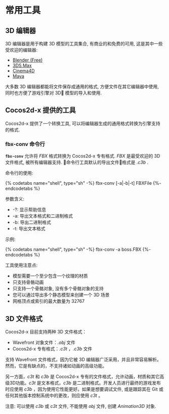 # 常用工具

## 3D 编辑器

3D 编辑器是用于构建 3D 模型的工具集合, 有商业的和免费的可用, 这是其中一些受欢迎的编辑器:

* [Blender (Free)](http://www.blender.org/)
* [3DS Max](http://www.autodesk.com/products/3ds-max/overview)
* [Cinema4D](http://www.maxon.net/products/)
* [Maya](http://www.autodesk.com/products/maya/overview)

大多数 3D 编辑器都能将文件保存成通用的格式, 方便文件在其它编辑器中使用, 同时也方便了游戏引擎对 3D 模型的导入和使用.

## Cocos2d-x 提供的工具

Cocos2d-x 提供了一个转换工具, 可以将编辑器生成的通用格式转换为引擎支持的格式.

### fbx-conv 命令行

__`fbx-conv`__ 允许将 _FBX_ 格式转换为 Cocos2d-x 专有格式. _FBX_ 是最受欢迎的 3D 文件格式, 被所有编辑器支持. 命令行工具默认的导出文件格式是 _.c3b_ .

命令行的使用:

{% codetabs name="shell", type="sh" -%}
fbx-conv [-a|-b|-t] FBXFile
{%- endcodetabs %}

参数含义:

* -?: 显示帮助信息
* -a: 导出文本格式和二进制格式
* -b: 导出二进制格式
* -t: 导出文本格式

示例:

{% codetabs name="shell", type="sh" -%}
fbx-conv -a boss.FBX
{%- endcodetabs %}

工具使用注意点:

* 模型需要一个至少包含一个纹理的材质
* 只支持骨骼动画
* 只支持一个骨骼对象, 没有多个骨骼对象的支持
* 您可以通过导出多个静态模型来创建一个 3D 场景
* 网格顶点或索引的最大数量为 32767

## 3D 文件格式

Cocos2d-x 目前支持两种 3D 文件格式：

* Wavefront 对象文件：_.obj_ 文件
* Cocos2d-x 专有格式：_.c3t_ ，_.c3b_ 文件

支持 Wavefront 文件格式，因为它被 3D 编辑器广泛采用，并且非常容易解析。然而，它是有缺点的，不支持诸如动画的高级功能。

另一方面，_c3t_ 和 _c3b_ 是 Cocos2d-x 专有的文件格式，允许动画，材质和其它高级3D功能。_c3t_ 是文本格式，_c3b_ 是二进制格式。开发人员进行最终的游戏发布时应使用 _c3b_ ，因为使用它性能更好。如果是想要调试文件, 或是跟踪其在 Git 或任何其他版本控制系统中的更改，则应使用 _c3t_ 。

注意: 可以使用 _c3b_ 或 _c3t_ 文件, 不能使用 _obj_ 文件, 创建 _Animation3D_ 对象.
